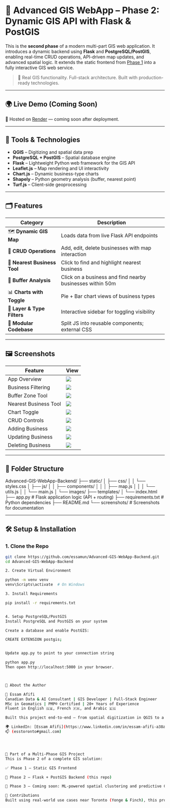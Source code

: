 # 🚀 Advanced GIS WebApp – Phase 2: Dynamic GIS API with Flask & PostGIS

This is the **second phase** of a modern multi-part GIS web application. It introduces a dynamic backend using **Flask** and **PostgreSQL/PostGIS**, enabling real-time CRUD operations, API-driven map updates, and advanced spatial logic. It extends the static frontend from [Phase 1](https://github.com/essamun/Advanced-GIS-WebApp-Frontend) into a fully interactive GIS web service.

> 📍 Real GIS functionality. Full-stack architecture. Built with production-ready technologies.

---

## 🌍 Live Demo (Coming Soon)
📎 Hosted on [Render](https://render.com) — coming soon after deployment.

---

## 🧰 Tools & Technologies

- **QGIS** – Digitizing and spatial data prep
- **PostgreSQL + PostGIS** – Spatial database engine
- **Flask** – Lightweight Python web framework for the GIS API
- **Leaflet.js** – Map rendering and UI interactivity
- **Chart.js** – Dynamic business-type charts
- **Shapely** – Python geometry analysis (buffer, nearest point)
- **Turf.js** – Client-side geoprocessing

---

## 🗂️ Features

| Category | Description |
|---------|-------------|
| 🗺️ **Dynamic GIS Map** | Loads data from live Flask API endpoints |
| 🔁 **CRUD Operations** | Add, edit, delete businesses with map interaction |
| 🧭 **Nearest Business Tool** | Click to find and highlight nearest business |
| 🎯 **Buffer Analysis** | Click on a business and find nearby businesses within 50m |
| 📊 **Charts with Toggle** | Pie + Bar chart views of business types |
| 🔎 **Layer & Type Filters** | Interactive sidebar for toggling visibility |
| 🧱 **Modular Codebase** | Split JS into reusable components; external CSS |

---

## 🖼️ Screenshots

| Feature | View |
|--------|------|
| App Overview | ![](screenshots/overview.png) |
| Business Filtering | ![](screenshots/filter-by-type.png) |
| Buffer Zone Tool | ![](screenshots/buffer-analysis.png) |
| Nearest Business Tool | ![](screenshots/nearest-business.png) |
| Chart Toggle | ![](screenshots/chart-toggle.png) |
| CRUD Controls | ![](screenshots/BizMgt_Btns.png) |
| Adding Business | ![](screenshots/AddingBiz.png) |
| Updating Business | ![](screenshots/UpdatingBiz.png) |
| Deleting Business | ![](screenshots/DeleteBiz.png) |

---

## 📁 Folder Structure

Advanced-GIS-WebApp-Backend/
├── static/
│ ├── css/
│ │ └── styles.css
│ ├── js/
│ │ ├── components/
│ │ │ ├── map.js
│ │ │ └── utils.js
│ │ └── main.js
│ └── images/
├── templates/
│ └── index.html
├── app.py # Flask application logic (API + routing)
├── requirements.txt # Python dependencies
├── README.md
└── screenshots/ # Screenshots for documentation


---

## 🛠️ Setup & Installation

### 1. Clone the Repo

```bash
git clone https://github.com/essamun/Advanced-GIS-WebApp-Backend.git
cd Advanced-GIS-WebApp-Backend

2. Create Virtual Environment

python -m venv venv
venv\Scripts\activate  # On Windows

3. Install Requirements

pip install -r requirements.txt


4. Setup PostgreSQL/PostGIS
Install PostgreSQL and PostGIS on your system

Create a database and enable PostGIS:

CREATE EXTENSION postgis;


Update app.py to point to your connection string

python app.py
Then open http://localhost:5000 in your browser.



🧠 About the Author

👤 Essam Afifi
Canadian Data & AI Consultant | GIS Developer | Full-Stack Engineer
MSc in Geomatics | PMP® Certified | 20+ Years of Experience
Fluent in English 🇬🇧, French 🇫🇷, and Arabic 🇪🇬

Built this project end-to-end — from spatial digitization in QGIS to a full-stack GIS web application powered by Flask and PostGIS. Skilled in combining GIS, web technologies, and machine learning to deliver smart spatial solutions.

🌍 LinkedIn: [Essam Afifi](https://www.linkedin.com/in/essam-afifi-a38a3a362/)
📫 (esstoronto#gmail.com)




🔭 Part of a Multi-Phase GIS Project
This is Phase 2 of a complete GIS solution:

✅ Phase 1 – Static GIS Frontend

🔁 Phase 2 – Flask + PostGIS Backend (this repo)

🧠 Phase 3 – Coming soon: ML-powered spatial clustering and predictive GIS tools

🙌 Contributions
Built using real-world use cases near Toronto (Yonge & Finch), this project simulates how spatial databases and web tools come together to power modern GIS workflows.

